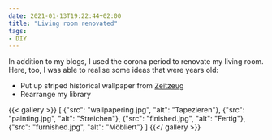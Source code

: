 ```yaml
---
date: 2021-01-13T19:22:44+02:00
title: "Living room renovated"
tags:
- DIY
---
```


In addition to my blogs, I used the corona period to renovate my living room. Here, too, I was able to realise some ideas that were years old:
* Put up striped historical wallpaper from [Zeitzeug](http://zeitzeug.de/)
* Rearrange my library

{{< gallery >}}
[
  {"src": "wallpapering.jpg", "alt": "Tapezieren"},
  {"src": "painting.jpg", "alt": "Streichen"},
  {"src": "finished.jpg", "alt": "Fertig"},
  {"src": "furnished.jpg", "alt": "Möbliert"}
]
{{</ gallery >}}
